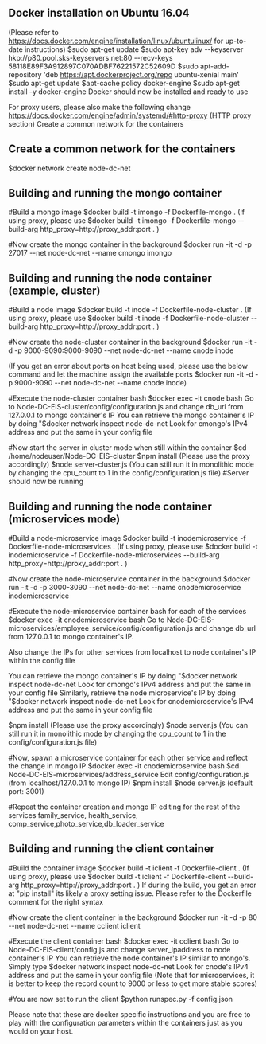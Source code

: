 Docker installation on Ubuntu 16.04
-----------------------------------
(Please refer to https://docs.docker.com/engine/installation/linux/ubuntulinux/ for up-to-date instructions)
$sudo apt-get update
$sudo apt-key adv --keyserver hkp://p80.pool.sks-keyservers.net:80 --recv-keys 58118E89F3A912897C070ADBF76221572C52609D
$sudo apt-add-repository 'deb https://apt.dockerproject.org/repo ubuntu-xenial main'
$sudo apt-get update
$apt-cache policy docker-engine
$sudo apt-get install -y docker-engine
Docker should now be installed and ready to use

For proxy users, please also make the following change
https://docs.docker.com/engine/admin/systemd/#http-proxy (HTTP proxy section)
Create a common network for the containers

Create a common network for the containers
------------------------------------------
$docker network create node-dc-net

Building and running the mongo container
--------------------------------------
#Build a mongo image
$docker build -t imongo -f Dockerfile-mongo .
(If using proxy, please use
$docker build -t imongo -f Dockerfile-mongo --build-arg http_proxy=http://proxy_addr:port . )

#Now create the mongo container in the background
$docker run -it -d -p 27017 --net node-dc-net --name cmongo imongo

Building and running the node container (example, cluster)
---------------------------------------------------------
#Build a node image
$docker build -t inode -f Dockerfile-node-cluster .
(If using proxy, please use
$docker build -t inode -f Dockerfile-node-cluster --build-arg http_proxy=http://proxy_addr:port . )

#Now create the node-cluster container in the background
$docker run -it -d -p 9000-9090:9000-9090 --net node-dc-net --name cnode inode

(If you get an error about ports on host being used, please use the below command and let the machine assign the available ports
$docker run -it -d -p 9000-9090 --net node-dc-net --name cnode inode)

#Execute the node-cluster container bash
$docker exec -it cnode bash
Go to Node-DC-EIS-cluster/config/configuration.js and change db_url from 127.0.0.1 to mongo container's IP
You can retrieve the mongo container's IP by doing "$docker network inspect node-dc-net
Look for cmongo's IPv4 address and put the same in your config file

#Now start the server in cluster mode when still within the container
$cd /home/nodeuser/Node-DC-EIS-cluster 
$npm install (Please use the proxy accordingly)
$node server-cluster.js (You can still run it in monolithic mode by changing the cpu_count to 1 in the config/configuration.js file)
#Server should now be running

Building and running the node container (microservices mode)
------------------------------------------------------------

#Build a node-microservice image
$docker build -t inodemicroservice -f Dockerfile-node-microservices . 
(If using proxy, please use $docker build -t inodemicroservice -f Dockerfile-node-microservices --build-arg http_proxy=http://proxy_addr:port . )

#Now create the node-microservice container in the background
$docker run -it -d -p 3000-3090 --net node-dc-net --name cnodemicroservice inodemicroservice

#Execute the node-microservice container bash for each of the services
$docker exec -it cnodemicroservice bash 
Go to Node-DC-EIS-microservices/employee_service/config/configuration.js and change db_url from 127.0.0.1 to mongo container's IP.

Also change the IPs for other services from localhost to node container's IP within the config file

You can retrieve the mongo container's IP by doing "$docker network inspect node-dc-net Look for cmongo's IPv4 address and put the same in your config file
Similarly, retrieve the node microservice's IP by doing "$docker network inspect node-dc-net Look for cnodemicroservice's IPv4 address and put the same in your config file

$npm install (Please use the proxy accordingly) 
$node server.js (You can still run it in monolithic mode by changing the cpu_count to 1 in the config/configuration.js file)

#Now, spawn a microservice container for each other service and reflect the change in mongo IP
$docker exec -it cnodemicroservice bash
$cd Node-DC-EIS-microservices/address_service
Edit config/configuration.js (from localhost/127.0.0.1 to mongo IP)
$npm install
$node server.js (default port: 3001)

#Repeat the container creation and mongo IP editing for the rest of the services 
family_service, health_service, comp_service,photo_service,db_loader_service

Building and running the client container
-----------------------------------------

#Build the container image
$docker build -t iclient -f Dockerfile-client .
(If using proxy, please use
$docker build -t iclient -f Dockerfile-client --build-arg http_proxy=http://proxy_addr:port . )
If during the build, you get an error at "pip install" its likely a proxy setting issue. Please refer to the Dockerfile comment for the right syntax

#Now create the client container in the background
$docker run -it -d -p 80 --net node-dc-net --name cclient iclient

#Execute the client container bash
$docker exec -it cclient bash
Go to Node-DC-EIS-client/config.js and change server_ipaddress to node container's IP 
You can retrieve the node container's IP similar to mongo's. Simply type $docker network inspect node-dc-net
Look for cnode's IPv4 address and put the same in your config file
(Note that for microservices, it is better to keep the record count to 9000 or less to get more stable scores)

#You are now set to run the client
$python runspec.py -f config.json 

Please note that these are docker specific instructions and you are free to play with the configuration parameters within the containers just as you would on your host.
